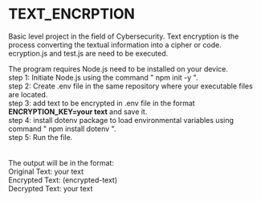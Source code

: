 # TEXT_ENCRPTION
Basic level project in the field of Cybersecurity. Text encryption is the process converting the textual information into a cipher or code.<br>
ecryption.js and test.js are need to be executed.

The program requires Node.js need to be installed on your device.<br>
step 1: Initiate Node.js using the command " npm init -y ".<br>
step 2: Create .env file in the same repository where your executable files are located.<br>
step 3: add text to be encrypted in .env file in the format <b>ENCRYPTION_KEY=your text</b> and save it.<br>
step 4: install dotenv package to load environmental variables using command " npm install dotenv ".<br>
step 5: Run the file. <br>
<br><br>
The output will be in the format:<br>
Original Text: your text<br>
Encrypted Text: (encrypted-text)<br>
Decrypted Text: your text<br>
